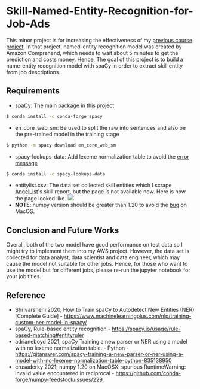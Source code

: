 # Skill-Named-Entity-Recognition-for-Job-Ads

This minor project is for increasing the effectiveness of my [previous course project](https://github.com/ChienYaoLin/skill-searching-public.git). In that project, named-entity recognition model was created by Amazon Comprehend, which needs to wait about 5 minutes to get the prediction and costs money. Hence, The goal of this project is to build a name-entity recognition model with spaCy in order to extract skill entity from job descriptions.

## Requirements
- spaCy: The main package in this project
```bash
$ conda install -c conda-forge spacy
```
- en_core_web_sm: Be used to split the raw into sentences and also be the pre-trained model in the training stage
```bash
$ python -m spacy download en_core_web_sm
```
- spacy-lookups-data: Add lexeme normalization table to avoid the [error message](https://gitanswer.com/spacy-training-a-new-parser-or-ner-using-a-model-with-no-lexeme-normalization-table-python-835138950)
```bash
$ conda install -c spacy-lookups-data
```
- entitylist.csv: The data set collected skill entities which I scrape [AngelList](https://angel.co/)'s skill report, but the page is not available now. Here is how the page looked like. ![](https://i.imgur.com/K9QCrAU.png)
- **NOTE**: numpy version should be greater than 1.20 to avoid the [bug](https://github.com/conda-forge/numpy-feedstock/issues/229) on MacOS.


## Conclusion and Future Works
Overall, both of the two model have good performance on test data so I might try to implement them into my AWS project. However, the data set is collected for data analyst, data scientist and data engineer, which may cause the model not suitable for other jobs. Hence, for those who want to use the model but for different jobs, please re-run the jupyter notebook for your job titles.

## Reference
- Shrivarsheni 2020, How to Train spaCy to Autodetect New Entities (NER) [Complete Guide] - https://www.machinelearningplus.com/nlp/training-custom-ner-model-in-spacy/
- spaCy, Rule-based entity recognition - https://spacy.io/usage/rule-based-matching#entityruler
- adrianeboyd 2021, spaCy Training a new parser or NER using a model with no lexeme normalization table. - Python - https://gitanswer.com/spacy-training-a-new-parser-or-ner-using-a-model-with-no-lexeme-normalization-table-python-835138950
- crusaderky 2021, numpy 1.20 on MacOSX: spurious RuntimeWarning: invalid value encountered in reciprocal - https://github.com/conda-forge/numpy-feedstock/issues/229